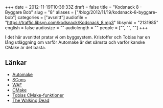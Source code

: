 +++
date = 2012-11-19T10:36:33Z
draft = false
title = "Kodsnack 8 - Byggare Bob"
slug = "8"
aliases = ["/blog/2012/11/19/kodsnack-8-byggare-bob"]
categories = ["avsnitt"]
audiofile = "https://traffic.libsyn.com/kodsnack/Kodsnack_8.mp3"
libsynid = "2131985"
english = false
audiosize = ""
audiolength = ""
people = ["", "", ""]
+++

I det här avsnittet pratar vi om byggsystem. Kristoffer och Tobias har en lång utläggning om varför Automake är det sämsta och varför kanske CMake är det bästa.

## Länkar ##

* [Automake](http://www.gnu.org/software/automake/)
* [SCons](http://www.scons.org)
* [WAF](http://code.google.com/p/waf/)
* [CMake](http://www.cmake.org)
* [Tobias CMake-funktioner](https://github.com/tru/cmake-functions)
* [The Walking Dead](http://www.imdb.com/title/tt1520211/)


